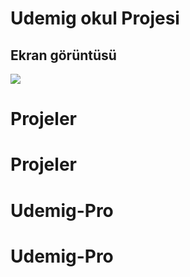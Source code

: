 <h1>Udemig okul Projesi</h1>

<h2>Ekran görüntüsü</h2>

![](udemig.gif)
# Projeler
# Projeler
# Udemig-Pro
# Udemig-Pro
